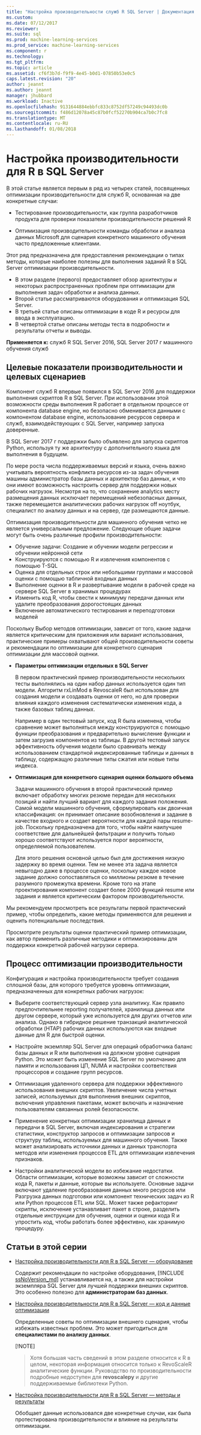 ```yaml
---
title: "Настройка производительности служб R SQL Server | Документация Майкрософт"
ms.custom: 
ms.date: 07/12/2017
ms.reviewer: 
ms.suite: sql
ms.prod: machine-learning-services
ms.prod_service: machine-learning-services
ms.component: r
ms.technology: 
ms.tgt_pltfrm: 
ms.topic: article
ms.assetid: cf6f3b7d-f9f9-4e45-b0d1-07850b53e0c5
caps.latest.revision: "20"
author: jeannt
ms.author: jeannt
manager: jhubbard
ms.workload: Inactive
ms.openlocfilehash: 9131644884ebbfc833c8752df57249c94493dc0b
ms.sourcegitcommit: f486d12078a45c87b0fcf52270b904ca7b0c7fc8
ms.translationtype: MT
ms.contentlocale: ru-RU
ms.lasthandoff: 01/08/2018
---
```

# <a name="performance-tuning-for-r-in-sql-server"></a>Настройка производительности для R в SQL Server

В этой статье является первым в ряд из четырех статей, посвященных оптимизации производительности для служб R, основанная на две конкретные случаи:

- Тестирование производительности, как группа разработчиков продукта для проверки показатели производительности решений R

- Оптимизация производительности команды обработки и анализа данных Microsoft для сценария конкретного машинного обучения часто предложенные клиентами.

Этот ряд предназначена для предоставления рекомендации о типах методы, которые наиболее полезны для выполнения заданий R в SQL Server оптимизации производительности.

+ В этом разделе (первого) предоставляет обзор архитектуры и некоторых распространенных проблем при оптимизации для выполнения задач обработки и анализа данных.
+ Второй статье рассматриваются оборудования и оптимизация SQL Server.
+ В третьей статье описаны оптимизации в коде R и ресурсы для ввода в эксплуатацию.
+ В четвертой статье описаны методы теста в подробности и результаты отчеты и выводы.

**Применяется к:** служб R SQL Server 2016, SQL Server 2017 г машинного обучения служб

## <a name="performance-goals-and-targeted-scenarios"></a>Целевые показатели производительности и целевых сценариев

Компонент служб R впервые появился в SQL Server 2016 для поддержки выполнения скриптов R в SQL Server. При использовании этой возможности среды выполнения R работает в отдельном процессе от компонента database engine, но безопасно обменивается данными с компонентом database engine, использование ресурсов сервера и служб, взаимодействующих с SQL Server, например запуска доверенные.

В SQL Server 2017 г поддержки было объявлено для запуска скриптов Python, используя ту же архитектуру с дополнительного языка для выполнения в будущем.

По мере роста числа поддерживаемых версий и языка, очень важно учитывать вероятность конфликта ресурсов из-за задач обучения машины администратор базы данных и архитектор баз данных, и что они имеют возможность настроить сервер для поддержки новых рабочих нагрузок. Несмотря на то, что сохранение analytics месту размещения данных исключает перемещений небезопасных данных, также перемещается аналитических рабочих нагрузок off ноутбук, специалист по анализу данных и на сервер, где размещаются данные.

Оптимизация производительности для машинного обучения четко не является универсальным предложение. Следующие общие задачи могут быть очень различные профили производительности:

- Обучение задачи: Создание и обучении модели регрессии и обучении нейронной сети
- Конструируются с помощью R и извлечения компонентов с помощью T-SQL
- Оценка для отдельных строк или небольшими группами и массовой оценки с помощью табличной входных данных
- Выполнение оценки в R и развертывание модели в рабочей среде на сервере SQL Server в хранимых процедурах
- Изменить код R, чтобы свести к минимуму передачи данных или удалите преобразования дорогостоящих данных
- Включение автоматического тестирования и переподготовки моделей

Поскольку Выбор методов оптимизации, зависит от того, какие задачи является критическим для приложения или вариант использования, практические примеры охватывают общей производительности советы и рекомендации по оптимизации для конкретного сценария оптимизации для массовой оценки.

+ **Параметры оптимизации отдельных в SQL Server**

    В первом практический пример производительности нескольких тесты выполнялись на один набор данных используется один тип модели. Алгоритм rxLinMod в RevoscaleR был использован для создания модели и создавать оценки от него, но для проверки влияния каждого изменения систематически изменения кода, а также базовых таблиц данных.

    Например в один тестовый запуск, код R была изменена, чтобы сравнение может выполняться между конструируются с помощью функции преобразования и предварительно вычисление функции и затем загрузив компонентов из таблицы. В другой тестовый запуск эффективность обучения модели было сравнивать между использованием стандартной индексированные таблицы и данных в таблицу, содержащую различные типы сжатия или новые типы индекса.

+ **Оптимизация для конкретного сценария оценки большого объема**

    Задачи машинного обучения в второй практический пример включает обработку многих резюме передан для нескольких позиций и найти лучший вариант для каждого задания положения. Самой модели машинного обучения, сформулировать как двоичная классификация: он принимает описание возобновления и задание в качестве входного и создает вероятности для каждой пары resume-job. Поскольку предназначена для того, чтобы найти наилучшее соответствие для дальнейшей фильтрации и получить только хорошо соответствуют используется порог вероятности, определяемой пользователем.

    Для этого решения основной целью был для достижения низкую задержку во время оценки. Тем не менее эта задача является невыгодно даже в процессе оценки, поскольку каждое новое задание должно сопоставляться со миллионы резюме в течение разумного промежутка времени. Кроме того на этапе проектирования компонент создает более 2000 функций resume или задания и является критическим фактором производительности.

Мы рекомендуем просмотреть все результаты первой практический пример, чтобы определить, какие методы применяются для решения и оценить потенциальные последствия.

Просмотрите результаты оценки практический пример оптимизации, как автор применить различные методики и оптимизированы для поддержки конкретной рабочей нагрузки сервера.

## <a name="performance-optimization-process"></a>Процесс оптимизации производительности

Конфигурация и настройка производительности требует создания сплошной базы, для которого требуется уровень оптимизации, предназначенных для конкретных рабочих нагрузок:

- Выберите соответствующий сервер узла аналитику. Как правило предпочтительнее reporting получателей, хранилища данных или другом сервере, который уже используется для других отчетов или анализа. Однако в гибридное решение транзакций аналитической обработки (HTAP) рабочих данных используются как входные данные для R для быстрой оценки.

- Настройте экземпляр SQL Server для операций обработчика баланс базы данных и R или выполнения на должном уровне сценария Python. Это может быть изменение SQL Server по умолчанию для памяти и использования ЦП, NUMA и настройки соответствия процессоров и создание групп ресурсов.

- Оптимизация удаленного сервера для поддержки эффективного использования внешних скриптов. Увеличение числа учетных записей, используемых для выполнения внешних скриптов, включения управления пакетами, может включать и назначение пользователям связанных ролей безопасности.

- Применение конкретных оптимизации хранилища данных и передачи в SQL Server, включая индексирования и стратегии статистики, конструктор запросов и оптимизации запросов и структуру таблиц, используемых для машинного обучения. Также может анализировать источники данных и данных транспорта методов или изменения процессов ETL для оптимизации извлечения признаков.

- Настройки аналитической модели во избежание недостатки. Области оптимизации, которые возможны зависит от сложности кода R, пакеты и данные, которые вы используете. Основные задачи включают удаление преобразования данных много ресурсов или Разгрузка данных подготовки или компонент технических задач из R или Python процессов ETL или SQL. Может также рефакторинг скрипты, исключение устанавливает пакет в строке, разделить отдельные инструкции для обучения, оценки и оценки кода R и упростить код, чтобы работать более эффективно, как хранимую процедуру.

## <a name="articles-in-this-series"></a>Статьи в этой серии

+ [Настройка производительности для R в SQL Server — оборудование](..\r\sql-server-configuration-r-services.md)

    Содержит рекомендации по настройке оборудования, [!INCLUDE [ssNoVersion_md](..\..\includes\ssnoversion-md.md)] устанавливается на, а также для настройки экземпляра SQL Server для лучшей поддержки внешних скриптов. Это особенно полезно для **администраторам баз данных**.

+ [Настройка производительности для R в SQL Server — код и данные оптимизации](..\r\r-and-data-optimization-r-services.md)

    Определенные советы по оптимизации внешнего сценария, чтобы избежать известных проблем. Это может пригодиться для **специалистами по анализу данных**.

    [!NOTE]
    > Хотя большая часть сведений в этом разделе относится к R в целом, некоторая информация относится только к RevoScaleR аналитические функции. Руководство по производительности подробные недоступен для **revoscalepy** и другие поддерживаемые библиотеки Python.

+ [Настройка производительности для R в SQL Server — методы и результаты](..\r\performance-case-study-r-services.md)

    Обобщает данные использовался две конкретные случаи, как была протестирована производительности и влияние на результаты оптимизации.
